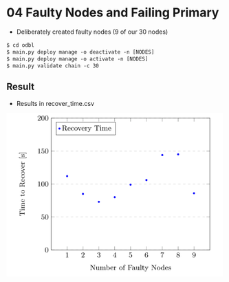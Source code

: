 # 04 Faulty Nodes and Failing Primary

- Deliberately created faulty nodes (9 of our 30 nodes)
```
$ cd odbl
$ main.py deploy manage -o deactivate -n [NODES]
$ main.py deploy manage -o activate -n [NODES]
$ main.py validate chain -c 30
```  

## Result

- Results in recover_time.csv


![Result Figure](figure.png)